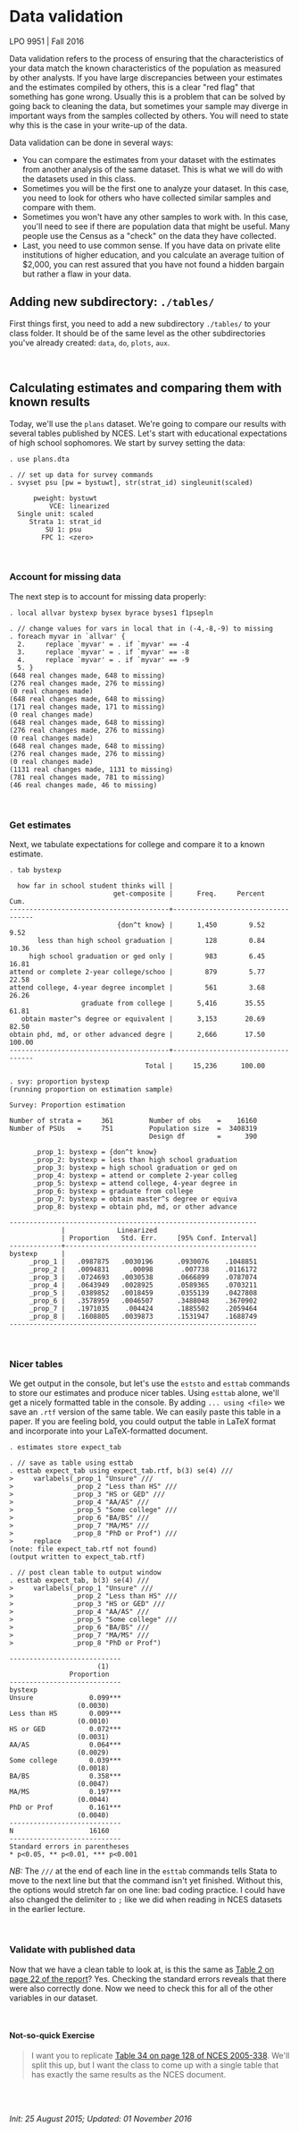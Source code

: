 Data validation
================
LPO 9951 | Fall 2016

Data validation refers to the process of ensuring that the characteristics of your data match the known characteristics of the population as measured by other analysts. If you have large discrepancies between your estimates and the estimates compiled by others, this is a clear "red flag" that something has gone wrong. Usually this is a problem that can be solved by going back to cleaning the data, but sometimes your sample may diverge in important ways from the samples collected by others. You will need to state why this is the case in your write-up of the data.

Data validation can be done in several ways:

-   You can compare the estimates from your dataset with the estimates from another analysis of the same dataset. This is what we will do with the datasets used in this class.
-   Sometimes you will be the first one to analyze your dataset. In this case, you need to look for others who have collected similar samples and compare with them.
-   Sometimes you won't have any other samples to work with. In this case, you'll need to see if there are population data that might be useful. Many people use the Census as a "check" on the data they have collected.
-   Last, you need to use common sense. If you have data on private elite institutions of higher education, and you calculate an average tuition of $2,000, you can rest assured that you have not found a hidden bargain but rather a flaw in your data.

Adding new subdirectory: `./tables/`
------------------------------------

First things first, you need to add a new subdirectory `./tables/` to your class folder. It should be of the same level as the other subdirectories you've already created: `data`, `do`, `plots`, `aux`.

<br>

Calculating estimates and comparing them with known results
-----------------------------------------------------------

Today, we'll use the `plans` dataset. We're going to compare our results with several tables published by NCES. Let's start with educational expectations of high school sophomores. We start by survey setting the data:

    . use plans.dta

    . // set up data for survey commands 
    . svyset psu [pw = bystuwt], str(strat_id) singleunit(scaled)

          pweight: bystuwt
              VCE: linearized
      Single unit: scaled
         Strata 1: strat_id
             SU 1: psu
            FPC 1: <zero>

<br>

### Account for missing data

The next step is to account for missing data properly:

    . local allvar bystexp bysex byrace byses1 f1psepln

    . // change values for vars in local that in (-4,-8,-9) to missing
    . foreach myvar in `allvar' {
      2.     replace `myvar' = . if `myvar' == -4   
      3.     replace `myvar' = . if `myvar' == -8 
      4.     replace `myvar' = . if `myvar' == -9 
      5. } 
    (648 real changes made, 648 to missing)
    (276 real changes made, 276 to missing)
    (0 real changes made)
    (648 real changes made, 648 to missing)
    (171 real changes made, 171 to missing)
    (0 real changes made)
    (648 real changes made, 648 to missing)
    (276 real changes made, 276 to missing)
    (0 real changes made)
    (648 real changes made, 648 to missing)
    (276 real changes made, 276 to missing)
    (0 real changes made)
    (1131 real changes made, 1131 to missing)
    (781 real changes made, 781 to missing)
    (46 real changes made, 46 to missing)

<br>

### Get estimates

Next, we tabulate expectations for college and compare it to a known estimate.

    . tab bystexp

      how far in school student thinks will |
                              get-composite |      Freq.     Percent        Cum.
    ----------------------------------------+-----------------------------------
                               {don^t know} |      1,450        9.52        9.52
           less than high school graduation |        128        0.84       10.36
         high school graduation or ged only |        983        6.45       16.81
    attend or complete 2-year college/schoo |        879        5.77       22.58
    attend college, 4-year degree incomplet |        561        3.68       26.26
                      graduate from college |      5,416       35.55       61.81
       obtain master^s degree or equivalent |      3,153       20.69       82.50
    obtain phd, md, or other advanced degre |      2,666       17.50      100.00
    ----------------------------------------+-----------------------------------
                                      Total |     15,236      100.00

    . svy: proportion bystexp
    (running proportion on estimation sample)

    Survey: Proportion estimation

    Number of strata =     361         Number of obs    =    16160
    Number of PSUs   =     751         Population size  =  3408319
                                       Design df        =      390

          _prop_1: bystexp = {don^t know}
          _prop_2: bystexp = less than high school graduation
          _prop_3: bystexp = high school graduation or ged on
          _prop_4: bystexp = attend or complete 2-year colleg
          _prop_5: bystexp = attend college, 4-year degree in
          _prop_6: bystexp = graduate from college
          _prop_7: bystexp = obtain master^s degree or equiva
          _prop_8: bystexp = obtain phd, md, or other advance

    --------------------------------------------------------------
                 |             Linearized
                 | Proportion   Std. Err.     [95% Conf. Interval]
    -------------+------------------------------------------------
    bystexp      |
         _prop_1 |   .0987875   .0030196      .0930076    .1048851
         _prop_2 |   .0094831     .00098       .007738    .0116172
         _prop_3 |   .0724693   .0030538      .0666899    .0787074
         _prop_4 |   .0643949   .0028925      .0589365    .0703211
         _prop_5 |   .0389852   .0018459      .0355139    .0427808
         _prop_6 |   .3578959   .0046507      .3488048    .3670902
         _prop_7 |   .1971035    .004424      .1885502    .2059464
         _prop_8 |   .1608805   .0039873      .1531947    .1688749
    --------------------------------------------------------------

<br>

### Nicer tables

We get output in the console, but let's use the `eststo` and `esttab` commands to store our estimates and produce nicer tables. Using `esttab` alone, we'll get a nicely formatted table in the console. By adding `... using <file>` we save an `.rtf` version of the same table. We can easily paste this table in a paper. If you are feeling bold, you could output the table in LaTeX format and incorporate into your LaTeX-formatted document.

    . estimates store expect_tab

    . // save as table using esttab
    . esttab expect_tab using expect_tab.rtf, b(3) se(4) ///
    >     varlabels(_prop_1 "Unsure" ///
    >               _prop_2 "Less than HS" ///
    >               _prop_3 "HS or GED" ///
    >               _prop_4 "AA/AS" ///
    >               _prop_5 "Some college" ///
    >               _prop_6 "BA/BS" ///
    >               _prop_7 "MA/MS" ///
    >               _prop_8 "PhD or Prof") ///
    >     replace
    (note: file expect_tab.rtf not found)
    (output written to expect_tab.rtf)

    . // post clean table to output window
    . esttab expect_tab, b(3) se(4) ///
    >     varlabels(_prop_1 "Unsure" ///
    >               _prop_2 "Less than HS" ///
    >               _prop_3 "HS or GED" ///
    >               _prop_4 "AA/AS" ///
    >               _prop_5 "Some college" ///
    >               _prop_6 "BA/BS" ///
    >               _prop_7 "MA/MS" ///
    >               _prop_8 "PhD or Prof")

    ----------------------------
                          (1)   
                   Proportion   
    ----------------------------
    bystexp                     
    Unsure              0.099***
                     (0.0030)   
    Less than HS        0.009***
                     (0.0010)   
    HS or GED           0.072***
                     (0.0031)   
    AA/AS               0.064***
                     (0.0029)   
    Some college        0.039***
                     (0.0018)   
    BA/BS               0.358***
                     (0.0047)   
    MA/MS               0.197***
                     (0.0044)   
    PhD or Prof         0.161***
                     (0.0040)   
    ----------------------------
    N                   16160   
    ----------------------------
    Standard errors in parentheses
    * p<0.05, ** p<0.01, *** p<0.001

*NB:* The `///` at the end of each line in the `esttab` commands tells Stata to move to the next line but that the command isn't yet finished. Without this, the options would stretch far on one line: bad coding practice. I could have also changed the delimiter to `;` like we did when reading in NCES datasets in the earlier lecture.

<br>

### Validate with published data

Now that we have a clean table to look at, is this the same as [Table 2 on page 22 of the report](http://nces.ed.gov/pubs2005/2005338.pdf#50)? Yes. Checking the standard errors reveals that there were also correctly done. Now we need to check this for all of the other variables in our dataset.

<br>

#### Not-so-quick Exercise

> I want you to replicate [Table 34 on page 128 of NCES 2005-338](http://nces.ed.gov/pubs2005/2005338.pdf#154). We'll split this up, but I want the class to come up with a single table that has exactly the same results as the NCES document.

<br><br>

*Init: 25 August 2015; Updated: 01 November 2016*

<br>
